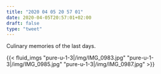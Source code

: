 ```yaml
---
title: "2020 04 05 20 57 01"
date: 2020-04-05T20:57:01+02:00
draft: false
type: "tweet"
---
```

Culinary memories of the last days.

{{< fluid_imgs
  "pure-u-1-3|/img/IMG_0983.jpg"
  "pure-u-1-3|/img/IMG_0985.jpg"
  "pure-u-1-3|/img/IMG_0987.jpg" >}}
